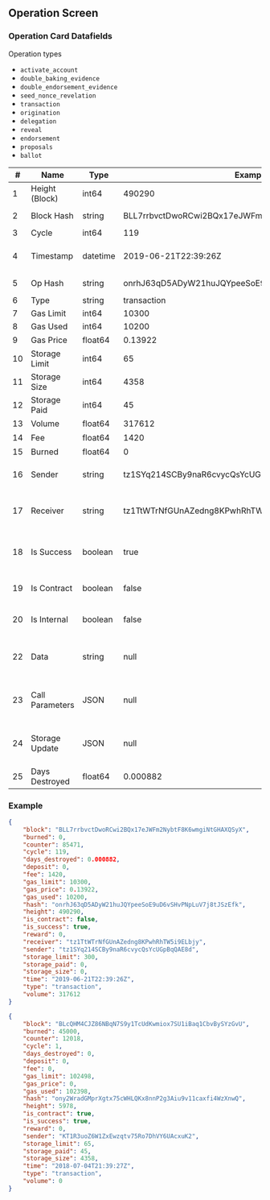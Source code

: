 ## Operation Screen

### Operation Card Datafields

Operation types

- `activate_account`
- `double_baking_evidence`
- `double_endorsement_evidence`
- `seed_nonce_revelation`
- `transaction`
- `origination`
- `delegation`
- `reveal`
- `endorsement`
- `proposals`
- `ballot`

| #  | Name                   | Type     | Example | Display as |
|----|------------------------|----------|---------|------------|
| 1  | Height (Block)         | int64    | 490290  | 490,290    |
| 2  | Block Hash             | string   | BLL7rrbvctDwoRCwi2BQx17eJWFm2NybtF8K6wmgiNtGHAXQSyX | shortened `BLL7rr...QSyX` |
| 3  | Cycle                  | int64    | 119     | 119 |
| 4  | Timestamp              | datetime | 2019-06-21T22:39:26Z | as locale, Jun 21, 2019 22:39:26 |
| 5  | Op Hash                | string   | onrhJ63qD5ADyW21huJQYpeeSoE9uD6vSHvPNpLuV7j8tJSzEfk | shortened `onrhJ...zEfk` |
| 6  | Type                   | string   | transaction | Transaction |
| 7  | Gas Limit              | int64    | 10300 | 10,300 |
| 8  | Gas Used               | int64    | 10200 | 10,200 |
| 9  | Gas Price              | float64  | 0.13922 | 0.14µꜩ |
| 10 | Storage Limit          | int64    | 65 | 65 bytes |
| 11 | Storage Size           | int64    | 4358 | 4,358 bytes |
| 12 | Storage Paid           | int64    | 45 | 45 bytes |
| 13 | Volume                 | float64  | 317612 | 0.32ꜩ |
| 14 | Fee                    | float64  | 1420 | 1.42mꜩ |
| 15 | Burned                 | float64  | 0 | 0ꜩ |
| 16 | Sender                 | string   | tz1SYq214SCBy9naR6cvycQsYcUGpBqQAE8d | shortened `tz1SYq2...AE8d` or name |
| 17 | Receiver               | string   | tz1TtWTrNfGUnAZedng8KPwhRhTW5i9ELbjy | shortened `tz1TtWT...Lbjy` or name; may be zero |
| 18 | Is Success             | boolean  | true | as tag in card header `Success` or `Failed` |
| 19 | Is Contract            | boolean  | false | as tag next to receiver `Contract` |
| 20 | Is Internal            | boolean  | false | as tag in card header `Internal` |
| 22 | Data                   | string   | null | operation-type specific data, decode and display |
| 23 | Call Parameters        | JSON     | null | contract only, type specific decode and display |
| 24 | Storage Update         | JSON     | null | contract only, type specific decode and display |
| 25 | Days Destroyed         | float64  | 0.000882 | 1.3 min |

### Example

```json
{
    "block": "BLL7rrbvctDwoRCwi2BQx17eJWFm2NybtF8K6wmgiNtGHAXQSyX",
    "burned": 0,
    "counter": 85471,
    "cycle": 119,
    "days_destroyed": 0.000882,
    "deposit": 0,
    "fee": 1420,
    "gas_limit": 10300,
    "gas_price": 0.13922,
    "gas_used": 10200,
    "hash": "onrhJ63qD5ADyW21huJQYpeeSoE9uD6vSHvPNpLuV7j8tJSzEfk",
    "height": 490290,
    "is_contract": false,
    "is_success": true,
    "reward": 0,
    "receiver": "tz1TtWTrNfGUnAZedng8KPwhRhTW5i9ELbjy",
    "sender": "tz1SYq214SCBy9naR6cvycQsYcUGpBqQAE8d",
    "storage_limit": 300,
    "storage_paid": 0,
    "storage_size": 0,
    "time": "2019-06-21T22:39:26Z",
    "type": "transaction",
    "volume": 317612
}
```

```json
{
    "block": "BLcQHM4CJZ86NBqN7S9y1TcUdKwmiox7SU1iBaq1CbvBySYzGvU",
    "burned": 45000,
    "counter": 12018,
    "cycle": 1,
    "days_destroyed": 0,
    "deposit": 0,
    "fee": 0,
    "gas_limit": 102498,
    "gas_price": 0,
    "gas_used": 102398,
    "hash": "ony2WradGMprXgtx75cWHLQKx8nnP2g3Aiu9v11caxfi4WzXnwQ",
    "height": 5978,
    "is_contract": true,
    "is_success": true,
    "reward": 0,
    "sender": "KT1R3uoZ6W1ZxEwzqtv75Ro7DhVY6UAcxuK2",
    "storage_limit": 65,
    "storage_paid": 45,
    "storage_size": 4358,
    "time": "2018-07-04T21:39:27Z",
    "type": "transaction",
    "volume": 0
}
```